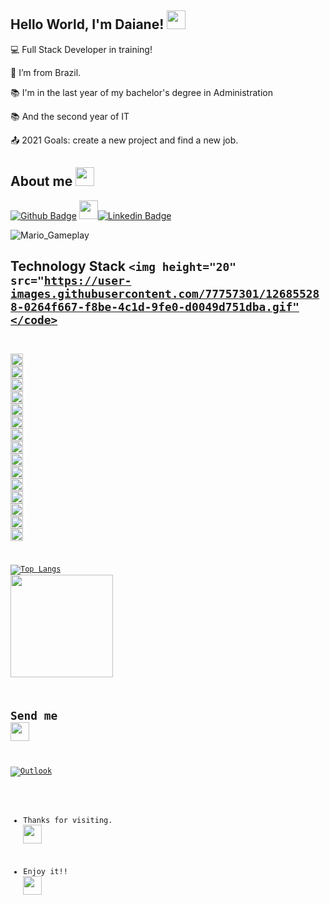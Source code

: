 
<!--
**DaianeFeliciano/DaianeFeliciano** is a ✨ _special_ ✨ repository because its `README.md` (this file) appears on your GitHub profile.

Here are some ideas to get you started:![powerup](https://user-images.githubusercontent.com/77757301/126851923-5b3eeb7f-877d-414f-983f-7350b71345f4.gif)


- 🔭 I’m currently working on ...
- 🌱 I’m currently learning ...
- 👯 I’m looking to collaborate on ...
- 🤔 I’m looking for help with ...
- 💬 Ask me about ...
- 📫 How to reach me: ...
- 😄 Pronouns: ...
- ⚡ Fun fact: ...
-->

## Hello World, I'm Daiane! <img height="30" src="https://user-images.githubusercontent.com/77757301/126851929-c44e3a90-6e70-4215-a7bd-10792434f3da.gif">


 

:computer: Full Stack Developer in training!   

:house_with_garden: I’m from Brazil.

:books: I'm in the last year of my bachelor's degree in Administration

:books: And the second year of IT

:outbox_tray: 2021 Goals: create a new project and find a new job.


## About me <img height = "30" src="https://user-images.githubusercontent.com/77757301/126852088-ad149b41-812f-4f7d-9dc6-332e4a712342.gif">


[![Github Badge](https://img.shields.io/badge/-Github-000?style=flat-square&logo=Github&logoColor=white&link=https://github.com/DaianeFeliciano)](https://github.com/DaianeFeliciano)
 <img height = "30" src="https://user-images.githubusercontent.com/77757301/126854274-9520ab06-a6b0-40c7-ac98-e05c52dca7c5.gif">[![Linkedin Badge](https://img.shields.io/badge/-LinkedIn-blue?style=flat-square&logo=Linkedin&logoColor=white&link=https://www.linkedin.com/in/daiane-santana-268a93208/)](https://www.linkedin.com/in/daiane-santana-268a93208/)


![Mario_Gameplay](https://user-images.githubusercontent.com/77757301/126851304-b4833ae1-1930-4eb9-9f11-df93079eb40b.gif)


<!--
![Anurag's GitHub stats](https://github-readme-stats.vercel.app/api?username=DaianeFeliciano&theme=dark&show_icons=true) -->

## Technology Stack <code><img height="20" src="https://user-images.githubusercontent.com/77757301/126855288-0264f667-f8be-4c1d-9fe0-d0049d751dba.gif"</code>



<code><img height="20" src="https://img.shields.io/badge/Java-ED8B00?style=for-the-badge&logo=java&logoColor=white"></code>
<code><img height="20" src="https://img.shields.io/badge/Spring-6DB33F?style=for-the-badge&logo=spring&logoColor=white"></code>
<code><img height="20" src="https://img.shields.io/badge/Python-3776AB?style=for-the-badge&logo=python&logoColor=white"></code>
<code><img height="20" src="https://img.shields.io/badge/MySQL-00000F?style=for-the-badge&logo=mysql&logoColor=white"></code>
<code><img height="20" src="https://img.shields.io/badge/Git-F05032?style=for-the-badge&logo=git&logoColor=white"></code>
<code><img height="20" src="https://img.shields.io/badge/C%23-239120?style=for-the-badge&logo=c-sharp&logoColor=white"></code>
<code><img height="20" src="https://img.shields.io/badge/JavaScript-F7DF1E?style=for-the-badge&logo=javascript&logoColor=black"></code>
<code><img height="20" src="https://img.shields.io/badge/HTML5-E34F26?style=for-the-badge&logo=html5&logoColor=white"></code>
<code><img height="20" src="https://img.shields.io/badge/CSS3-1572B6?style=for-the-badge&logo=css3&logoColor=white"></code>
<code><img height="20" src="https://img.shields.io/badge/pycharm-143?style=for-the-badge&logo=pycharm&logoColor=black&color=black&labelColor=green"></code>
<code><img height="20" src="https://img.shields.io/badge/Notepad++-90E59A.svg?style=for-the-badge&logo=notepad%2B%2B&logoColor=black"></code>
<code><img height="20" src="https://img.shields.io/badge/Eclipse-2C2255?style=for-the-badge&logo=eclipse&logoColor=white"></code>
<code><img height="20" src="https://img.shields.io/badge/Visual_Studio-5C2D91?style=for-the-badge&logo=visual%20studio&logoColor=white"></code>
<code><img height="20" src="https://img.shields.io/badge/Visual_Studio_Code-0078D4?style=for-the-badge&logo=visual%20studio%20code&logoColor=white"></code>
<code><img height="20" src="https://img.shields.io/badge/IntelliJIDEA-000000.svg?style=for-the-badge&logo=intellij-idea&logoColor=white"></code>

[![Top Langs](https://github-readme-stats.vercel.app/api/top-langs/?username=DaianeFeliciano&layout=compact)](https://github.com/anuraghazra/github-readme-stats) <code><img height="164" src="https://user-images.githubusercontent.com/77757301/126851233-dc431bfd-75c1-4d9c-a182-899cc9835592.gif"></code>

## Send me <img height = "30" src="https://user-images.githubusercontent.com/77757301/126852088-ad149b41-812f-4f7d-9dc6-332e4a712342.gif">

[![Outlook](https://img.shields.io/badge/Microsoft_Outlook-0078D4?style=for-the-badge&logo=microsoft-outlook&logoColor=white&link=mailto:daianesantana_f@hotmail.com)](mailto:daianesantana_f@hotmail.com)

- Thanks for visiting.  <img height = "30" src="https://user-images.githubusercontent.com/77757301/126855090-5eb2d152-2121-46f7-a259-b0dd3d365d93.png">

- Enjoy it!! <img height = "30" src="https://user-images.githubusercontent.com/77757301/126854097-35906fe0-3739-4f15-bc92-02b346f14140.gif">
